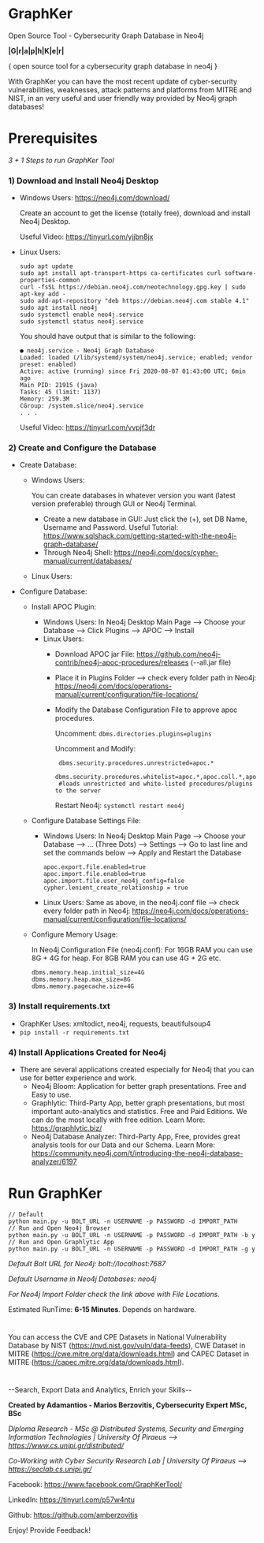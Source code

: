 # GraphKer
Open Source Tool - Cybersecurity Graph Database in Neo4j


**|G|r|a|p|h|K|e|r|**

 { open source tool for a cybersecurity graph database in neo4j }

With GraphKer you can have the most recent update of cyber-security vulnerabilities, weaknesses, attack patterns and platforms from MITRE and NIST, in an very useful and user friendly way provided by Neo4j graph databases!

# **Prerequisites**

_3 + 1 Steps to run GraphKer Tool_

### **1) Download and Install Neo4j Desktop**
   - Windows Users: https://neo4j.com/download/
     
     Create an account to get the license (totally free), download and install Neo4j Desktop.
     
     Useful Video: https://tinyurl.com/yjjbn8jx
   - Linux Users:
   
      ```
      sudo apt update
      sudo apt install apt-transport-https ca-certificates curl software-properties-common
      curl -fsSL https://debian.neo4j.com/neotechnology.gpg.key | sudo apt-key add -
      sudo add-apt-repository "deb https://debian.neo4j.com stable 4.1"
      sudo apt install neo4j
      sudo systemctl enable neo4j.service
      sudo systemctl status neo4j.service
      ```
      
      You should have output that is similar to the following:
      ```
      ● neo4j.service - Neo4j Graph Database
     Loaded: loaded (/lib/systemd/system/neo4j.service; enabled; vendor preset: enabled)
     Active: active (running) since Fri 2020-08-07 01:43:00 UTC; 6min ago
     Main PID: 21915 (java)
     Tasks: 45 (limit: 1137)
     Memory: 259.3M
     CGroup: /system.slice/neo4j.service
     . . .
     ``` 
     Useful Video: https://tinyurl.com/vvpjf3dr
     
### **2) Create and Configure the Database**
   - Create Database:
     - Windows Users:
       
       You can create databases in whatever version you want (latest version preferable) through GUI or Neo4j Terminal.
       - Create a new database in GUI: Just click the (+), set DB Name, Username and Password. Useful Tutorial: https://www.sqlshack.com/getting-started-with-the-neo4j-graph-database/
       - Through Neo4j Shell: https://neo4j.com/docs/cypher-manual/current/databases/
     - Linux Users:
   - Configure Database:
     - Install APOC Plugin:
       - Windows Users: In Neo4j Desktop Main Page --> Choose your Database --> Click Plugins --> APOC --> Install
       - Linux Users:
         - Download APOC jar File: https://github.com/neo4j-contrib/neo4j-apoc-procedures/releases (*-*-all.jar file)
         - Place it in Plugins Folder --> check every folder path in Neo4j: https://neo4j.com/docs/operations-manual/current/configuration/file-locations/
         - Modify the Database Configuration File to approve apoc procedures.
           
           Uncomment: ``` dbms.directories.plugins=plugins ```
           
           Uncomment and Modify:
           ```
            dbms.security.procedures.unrestricted=apoc.*
            dbms.security.procedures.whitelist=apoc.*,apoc.coll.*,apoc.load.*
            #loads unrestricted and white-listed procedures/plugins to the server
           ```
           
           Restart Neo4j: ```systemctl restart neo4j```
     - Configure Database Settings File:
       - Windows Users: In Neo4j Desktop Main Page --> Choose your Database --> ... (Three Dots) --> Settings --> Go to last line and set the commands below --> Apply and Restart the Database
        
         ```
         apoc.export.file.enabled=true
         apoc.import.file.enabled=true
         apoc.import.file.user_neo4j_config=false
         cypher.lenient_create_relationship = true
         ```
         
       - Linux Users: Same as above, in the neo4j.conf file --> check every folder path in Neo4j: https://neo4j.com/docs/operations-manual/current/configuration/file-locations/

     - Configure Memory Usage:
       
       In Neo4j Configuration File (neo4j.conf):
       For 16GB RAM you can use 8G + 4G for heap. For 8GB RAM you can use 4G + 2G etc.
       ```
       dbms.memory.heap.initial_size=4G
       dbms.memory.heap.max_size=8G
       dbms.memory.pagecache.size=4G
       ```
       
### **3) Install requirements.txt**
   - GraphKer Uses: xmltodict, neo4j, requests, beautifulsoup4
   - ``` pip install -r requirements.txt ```    

### **4) Install Applications Created for Neo4j**
   - There are several applications created especially for Neo4j that you can use for better experience and work.
     - Neo4j Bloom: Application for better graph presentations. Free and Easy to use.
     - Graphlytic: Third-Party App, better graph presentations, but most important auto-analytics and statistics. Free and Paid Editions. We can do the most locally with free edition. Learn More: https://graphlytic.biz/
     - Neo4j Database Analyzer: Third-Party App, Free, provides great analysis tools for our Data and our Schema. Learn More: https://community.neo4j.com/t/introducing-the-neo4j-database-analyzer/6197

# **Run GraphKer**

```
// Default
python main.py -u BOLT_URL -n USERNAME -p PASSWORD -d IMPORT_PATH
// Run and Open Neo4j Browser
python main.py -u BOLT_URL -n USERNAME -p PASSWORD -d IMPORT_PATH -b y
// Run and Open Graphlytic App
python main.py -u BOLT_URL -n USERNAME -p PASSWORD -d IMPORT_PATH -g y
``` 

_Default Bolt URL for Neo4j: bolt://localhost:7687_

_Default Username in Neo4j Databases: neo4j_

_For Neo4j Import Folder check the link above with File Locations._

Estimated RunTime: **6-15 Minutes**. Depends on hardware.

#

You can access the CVE and CPE Datasets in National Vulnerability Database by NIST (https://nvd.nist.gov/vuln/data-feeds), CWE Dataset in MITRE (https://cwe.mitre.org/data/downloads.html) and CAPEC Dataset in MITRE (https://capec.mitre.org/data/downloads.html).

# 
--Search, Export Data and Analytics, Enrich your Skills--

**Created by Adamantios - Marios Berzovitis, Cybersecurity Expert MSc, BSc**

_Diploma Research - MSc @ Distributed Systems, Security and Emerging Information Technologies | University Of Piraeus --> https://www.cs.unipi.gr/distributed/_

_Co-Working with Cyber Security Research Lab | University Of Piraeus --> https://seclab.cs.unipi.gr/_

Facebook: https://www.facebook.com/GraphKerTool/

LinkedIn: https://tinyurl.com/p57w4ntu

Github: https://github.com/amberzovitis

Enjoy! Provide Feedback!
